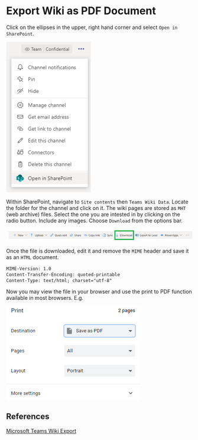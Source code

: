 # Export Wiki as PDF Document

Click on the ellipses in the upper, right hand corner and select `Open in SharePoint`.

![Open in SharePoint](../images/open-sharepoint.png)

Within SharePoint, navigate to `Site contents` then `Teams Wiki Data`. Locate the folder for the channel and click on it. The wiki pages are stored as `MHT` (web archive) files. Select the one you are intested in by clicking on the radio button. Include any images. Choose `Download` from the options bar.

![Download](../images/sharepoint-options.png)

Once the file is downloaded, edit it and remove the `MIME` header and save it as an `HTML` document.

```
MIME-Version: 1.0
Content-Transfer-Encoding: quoted-printable
Content-Type: text/html; charset="utf-8"
```

Now you may view the file in your browser and use the print to PDF function available in most browsers. E.g.

![Print as PDF](../images/print-as-PDF.png)

## References

[Microsoft Teams Wiki Export](https://www.lance.bio/2018/09/06/microsoft-teams-wiki-export/)
